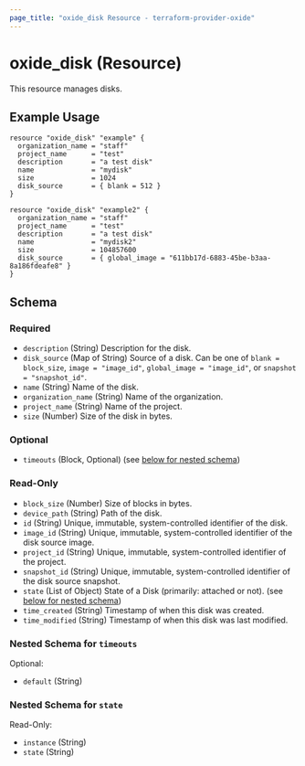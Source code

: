 ```yaml
---
page_title: "oxide_disk Resource - terraform-provider-oxide"
---
```


# oxide_disk (Resource)

This resource manages disks.

## Example Usage

```hcl
resource "oxide_disk" "example" {
  organization_name = "staff"
  project_name      = "test"
  description       = "a test disk"
  name              = "mydisk"
  size              = 1024
  disk_source       = { blank = 512 }
}

resource "oxide_disk" "example2" {
  organization_name = "staff"
  project_name      = "test"
  description       = "a test disk"
  name              = "mydisk2"
  size              = 104857600
  disk_source       = { global_image = "611bb17d-6883-45be-b3aa-8a186fdeafe8" }
}
```

## Schema

### Required

- `description` (String) Description for the disk.
- `disk_source` (Map of String) Source of a disk. Can be one of `blank = block_size`, `image = "image_id"`, `global_image = "image_id"`, or `snapshot = "snapshot_id"`.
- `name` (String) Name of the disk.
- `organization_name` (String) Name of the organization.
- `project_name` (String) Name of the project.
- `size` (Number) Size of the disk in bytes.

### Optional

- `timeouts` (Block, Optional) (see [below for nested schema](#nestedblock--timeouts))

### Read-Only

- `block_size` (Number) Size of blocks in bytes.
- `device_path` (String) Path of the disk.
- `id` (String) Unique, immutable, system-controlled identifier of the disk.
- `image_id` (String) Unique, immutable, system-controlled identifier of the disk source image.
- `project_id` (String) Unique, immutable, system-controlled identifier of the project.
- `snapshot_id` (String) Unique, immutable, system-controlled identifier of the disk source snapshot.
- `state` (List of Object) State of a Disk (primarily: attached or not). (see [below for nested schema](#nestedatt--state))
- `time_created` (String) Timestamp of when this disk was created.
- `time_modified` (String) Timestamp of when this disk was last modified.

<a id="nestedblock--timeouts"></a>

### Nested Schema for `timeouts`

Optional:

- `default` (String)

<a id="nestedatt--state"></a>

### Nested Schema for `state`

Read-Only:

- `instance` (String)
- `state` (String)
